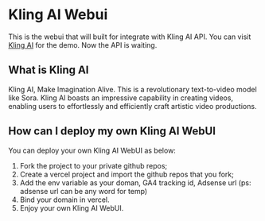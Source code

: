 # Kling AI Webui
This is the webui that will built for integrate with Kling AI API. You can visit [Kling AI](https://klingai.co) for the demo.
Now the API is waiting.

## What is Kling AI
Kling AI, Make Imagination Alive. This is a revolutionary text-to-video model like Sora. Kling AI boasts an impressive capability in creating videos, enabling users to effortlessly and efficiently craft artistic video productions.

## How can I deploy my own Kling AI WebUI
You can deploy your own Kling AI WebUI as below:
1. Fork the project to your private github repos;
2. Create a vercel project and import the github repos that you fork;
3. Add the env variable as your doman, GA4 tracking id, Adsense url (ps: adsense url can be any word for temp)
4. Bind your domain in vercel.
5. Enjoy your own Kling AI WebUI.
